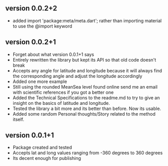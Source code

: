 ## version 0.0.2+2
* added import 'package:meta/meta.dart'; rather than importing material to use the @import keyword

## version 0.0.2+1

- Forget about what version 0.0.1+1 says
- Entirely rewritten the library but kept its API so that old code doesn't break
- Accepts any angle for latitude and longitude because it will always find the corresponding angle and adjust the longitude accordingly
- Added one more example
- Still using the rounded MeanSea level found online send me an email with scientific references if you got a better one
- Added the Technical Specifications to the readme.md to try to give an insight on the basics of latitude and longitude.
- Tested the library a bit more and its better than before. Now its usable.
- Added some random Personal thoughts/Story related to the method itself.

## version 0.0.1+1

- Package created and tested
- Accepts lat and long values ranging from -360 degrees to 360 degrees
- Its decent enough for publishing
